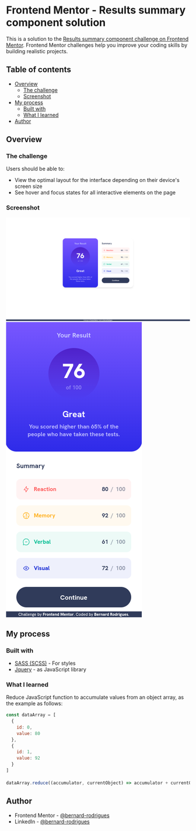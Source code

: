 # Frontend Mentor - Results summary component solution

This is a solution to the [Results summary component challenge on Frontend Mentor](https://www.frontendmentor.io/challenges/results-summary-component-CE_K6s0maV). Frontend Mentor challenges help you improve your coding skills by building realistic projects. 

## Table of contents

- [Overview](#overview)
  - [The challenge](#the-challenge)
  - [Screenshot](#screenshot)
  <!-- - [Links](#links) -->
- [My process](#my-process)
  - [Built with](#built-with)
  - [What I learned](#what-i-learned)
- [Author](#author)

## Overview

### The challenge

Users should be able to:

- View the optimal layout for the interface depending on their device's screen size
- See hover and focus states for all interactive elements on the page

### Screenshot

![Screenshot from the Desktop component](./screenshots/screenshotDesktop.png)
![Screenshot from the Mobile component](./screenshots/screenshotMobile.png)

<!-- ### Links

- Solution URL: [Add solution URL here](https://your-solution-url.com)
- Live Site URL: [Add live site URL here](https://your-live-site-url.com) -->

## My process

### Built with

- [SASS (SCSS)](https://sass-lang.com/) - For styles
- [Jquery](https://jquery.com/) - as JavaScript library

### What I learned

Reduce JavaScript function to accumulate values from an object array, as the example as follows:

```JavaScript
const dataArray = [
  {
    id: 0,
    value: 80
  },
  {
    id: 1,
    value: 92
  }
]

dataArray.reduce((accumulator, currentObject) => accumulator + currentObject.value, 0)
```

## Author

- Frontend Mentor - [@bernard-rodrigues](https://www.frontendmentor.io/profile/bernard-rodrigues)
- LinkedIn - [@bernard-rodrigues](https://www.linkedin.com/in/bernard-rodrigues)